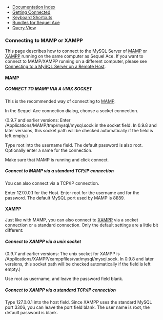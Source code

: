 -   [Documentation Index](./)
-   [Getting Connected](../get-connected/)
-   [Keyboard Shortcuts](../keyboard-shortcuts.html)
-   [Bundles for Sequel Ace](../bundles.html)
-   [Query View](../query-view.html)

### Connecting to MAMP or XAMPP

This page describes how to connect to the MySQL Server of [MAMP](http://www.mamp.info/) or [XAMPP](http://www.apachefriends.org/en/xampp-macosx.html) running on the same computer as Sequel Ace. If you want to connect to MAMP/XAMPP running on a different computer, please see [Connecting to a MySQL Server on a Remote Host](remote-connection.html "Connecting to a MySQL Server on a Remote Host").


#### MAMP

##### CONNECT TO MAMP VIA A UNIX SOCKET

This is the recommended way of connecting to [MAMP](http://www.mamp.info/ "http://www.mamp.info").

In the Sequel Ace connection dialog, choose a socket connection.

(0.9.7 and earlier versions: Enter /Applications/MAMP/tmp/mysql/mysql.sock in the socket field. In 0.9.8 and later versions, this socket path will be checked automatically if the field is left empty.)

Type root into the username field. The default password is also root. Optionally enter a name for the connection.

Make sure that MAMP is running and click connect.

##### Connect to MAMP via a standard TCP/IP connection

You can also connect via a TCP/IP connection.

Enter 127.0.0.1 for the Host. Enter root for the username and for the password. The default MySQL port used by MAMP is 8889.


#### XAMPP

Just like with MAMP, you can also connect to [XAMPP](http://www.apachefriends.org/en/xampp-macosx.html "http://www.apachefriends.org/en/xampp-macosx.html") via a socket connection or a standard connection. Only the default settings are a little bit different:

##### Connect to XAMPP via a unix socket

(0.9.7 and earlier versions: The unix socket for XAMPP is /Applications/XAMPP/xamppfiles/var/mysql/mysql.sock. In 0.9.8 and later versions, this socket path will be checked automatically if the field is left empty.)

Use root as username, and leave the password field blank.

##### Connect to XAMPP via a standard TCP/IP connection

Type 127.0.0.1 into the host field. Since XAMPP uses the standard MySQL port 3306, you can leave the port field blank. The user name is root, the default password is blank.
